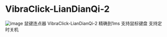 # VibraClick-LianDianQi-2
![image](https://github.com/Jehoash/VibraClick-LianDianQi-2/blob/master/Sample.png)
鼠键连点器
VibraClick-LianDianQi-2
精确到1ms
支持鼠标键盘
支持定时关机
